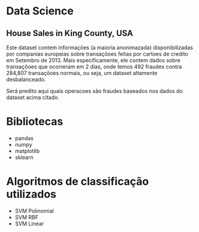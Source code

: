 # Data Science

## House Sales in King County, USA

Este dataset contem informações (a maioria anonimazada) disponibilizadas por companias europeias sobre transaçõoes feitas
por cartoes de credito em Setembro de 2013. Mais especificamente, ele contem
dados sobre transaçõoes que ocorreram em 2 dias, onde temos 492 fraudes contra
284,807 transaçõoes normais, ou seja, um dataset altamente desbalanceado.

Será predito aqui quais operacoes são fraudes baseados nos dados do dataset acima citado.

# Bibliotecas
* pandas
* numpy
* matplotlib
* sklearn

# Algoritmos de classificação utilizados

* SVM Polinomial
* SVM RBF
* SVM Linear
